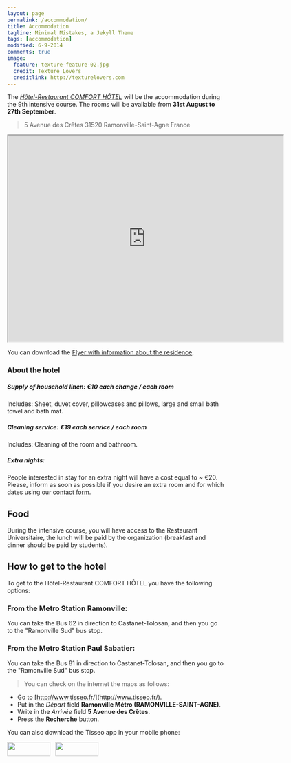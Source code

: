 ```yaml
---
layout: page
permalink: /accommodation/
title: Accommodation
tagline: Minimal Mistakes, a Jekyll Theme
tags: [accommodation]
modified: 6-9-2014
comments: true
image:
  feature: texture-feature-02.jpg
  credit: Texture Lovers
  creditlink: http://texturelovers.com
---
```


The *[Hôtel-Restaurant COMFORT HÔTEL](http://www.hotel-comfort-ramonville-st-agne.federal-hotel.com/)* will be the accommodation during the 9th intensive course. The rooms will be available from **31st August to 27th September**.

>5 Avenue des Crêtes
>31520 Ramonville-Saint-Agne
>France

<iframe src="https://mapsengine.google.com/map/u/0/embed?mid=z8srlKw4woLw.kuKrEYjMZD3Q" width="640" height="480"></iframe>

You can download the [Flyer with information about the residence](../files/flyer.png).

### About the hotel

##### Supply of household linen: €10 each change / each room
Includes: Sheet, duvet cover, pillowcases and pillows, large and small bath towel and bath mat.

##### Cleaning service: €19 each service / each room
Includes: Cleaning of the room and bathroom.

##### Extra nights:
People interested in stay for an extra night will have a cost equal to ~ €20. Please, inform as soon as possible if you desire an extra room and for which dates using our [contact form](../contact).

## Food

During the intensive course, you will have access to the Restaurant
Universitaire, the lunch will be paid by the organization (breakfast and dinner should be paid by students).

## How to get to the hotel

To get to the Hôtel-Restaurant COMFORT HÔTEL you have  the following options:

### From the Metro Station Ramonville:
You can take the Bus 62 in direction to Castanet-Tolosan, and then you go to the "Ramonville Sud" bus stop.

### From the Metro Station Paul Sabatier:
You can take the Bus 81 in direction to Castanet-Tolosan, and then you go to the "Ramonville Sud" bus stop.

> You can check on the internet the maps as follows:

- Go to [http://www.tisseo.fr/](http://www.tisseo.fr/).
- Put in the *Départ* field **Ramonville Métro (RAMONVILLE-SAINT-AGNE)**.
- Write in the *Arrivée* field **5 Avenue des Crêtes**.
- Press the **Recherche** button.

You can also download the Tisseo app in your mobile phone:

<a href="https://itunes.apple.com/fr/app/tisseo/id818553522?mt=8" target="_blank"><img alt="" src="http://www.tisseo.fr/sites/default/files/app_store.jpg" style="width: 100px; height: 33px;" /></a>&nbsp;&nbsp; <a href="https://play.google.com/store/apps/details?id=fr.tisseo.android" target="_blank"><img alt="" src="http://www.tisseo.fr/sites/default/files/google_play.jpg" style="width: 100px; height: 33px;" /></a>
